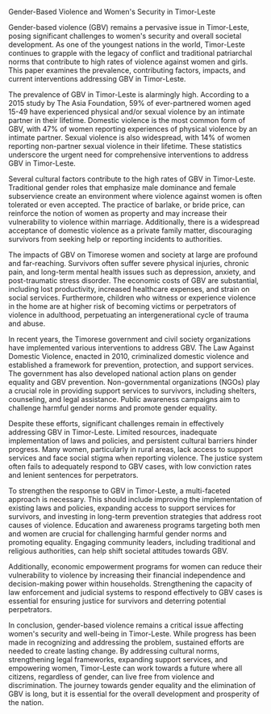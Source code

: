 Gender-Based Violence and Women's Security in Timor-Leste

Gender-based violence (GBV) remains a pervasive issue in Timor-Leste, posing significant challenges to women's security and overall societal development. As one of the youngest nations in the world, Timor-Leste continues to grapple with the legacy of conflict and traditional patriarchal norms that contribute to high rates of violence against women and girls. This paper examines the prevalence, contributing factors, impacts, and current interventions addressing GBV in Timor-Leste.

The prevalence of GBV in Timor-Leste is alarmingly high. According to a 2015 study by The Asia Foundation, 59% of ever-partnered women aged 15-49 have experienced physical and/or sexual violence by an intimate partner in their lifetime. Domestic violence is the most common form of GBV, with 47% of women reporting experiences of physical violence by an intimate partner. Sexual violence is also widespread, with 14% of women reporting non-partner sexual violence in their lifetime. These statistics underscore the urgent need for comprehensive interventions to address GBV in Timor-Leste.

Several cultural factors contribute to the high rates of GBV in Timor-Leste. Traditional gender roles that emphasize male dominance and female subservience create an environment where violence against women is often tolerated or even accepted. The practice of barlake, or bride price, can reinforce the notion of women as property and may increase their vulnerability to violence within marriage. Additionally, there is a widespread acceptance of domestic violence as a private family matter, discouraging survivors from seeking help or reporting incidents to authorities.

The impacts of GBV on Timorese women and society at large are profound and far-reaching. Survivors often suffer severe physical injuries, chronic pain, and long-term mental health issues such as depression, anxiety, and post-traumatic stress disorder. The economic costs of GBV are substantial, including lost productivity, increased healthcare expenses, and strain on social services. Furthermore, children who witness or experience violence in the home are at higher risk of becoming victims or perpetrators of violence in adulthood, perpetuating an intergenerational cycle of trauma and abuse.

In recent years, the Timorese government and civil society organizations have implemented various interventions to address GBV. The Law Against Domestic Violence, enacted in 2010, criminalized domestic violence and established a framework for prevention, protection, and support services. The government has also developed national action plans on gender equality and GBV prevention. Non-governmental organizations (NGOs) play a crucial role in providing support services to survivors, including shelters, counseling, and legal assistance. Public awareness campaigns aim to challenge harmful gender norms and promote gender equality.

Despite these efforts, significant challenges remain in effectively addressing GBV in Timor-Leste. Limited resources, inadequate implementation of laws and policies, and persistent cultural barriers hinder progress. Many women, particularly in rural areas, lack access to support services and face social stigma when reporting violence. The justice system often fails to adequately respond to GBV cases, with low conviction rates and lenient sentences for perpetrators.

To strengthen the response to GBV in Timor-Leste, a multi-faceted approach is necessary. This should include improving the implementation of existing laws and policies, expanding access to support services for survivors, and investing in long-term prevention strategies that address root causes of violence. Education and awareness programs targeting both men and women are crucial for challenging harmful gender norms and promoting equality. Engaging community leaders, including traditional and religious authorities, can help shift societal attitudes towards GBV.

Additionally, economic empowerment programs for women can reduce their vulnerability to violence by increasing their financial independence and decision-making power within households. Strengthening the capacity of law enforcement and judicial systems to respond effectively to GBV cases is essential for ensuring justice for survivors and deterring potential perpetrators.

In conclusion, gender-based violence remains a critical issue affecting women's security and well-being in Timor-Leste. While progress has been made in recognizing and addressing the problem, sustained efforts are needed to create lasting change. By addressing cultural norms, strengthening legal frameworks, expanding support services, and empowering women, Timor-Leste can work towards a future where all citizens, regardless of gender, can live free from violence and discrimination. The journey towards gender equality and the elimination of GBV is long, but it is essential for the overall development and prosperity of the nation.